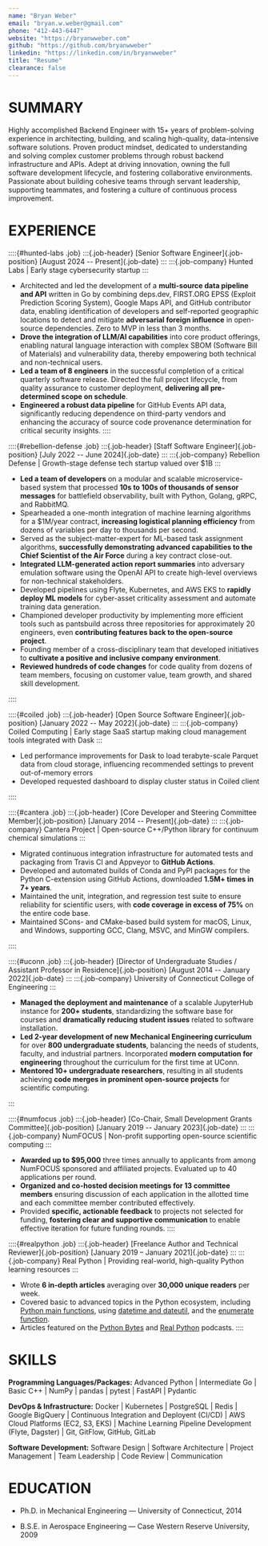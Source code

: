 ```yaml
---
name: "Bryan Weber"
email: "bryan.w.weber@gmail.com"
phone: "412-443-6447"
website: "https://bryanwweber.com"
github: "https://github.com/bryanwweber"
linkedin: "https://linkedin.com/in/bryanwweber"
title: "Resume"
clearance: false
---
```


# SUMMARY

Highly accomplished Backend Engineer with 15+ years of problem-solving experience in architecting, building, and scaling high-quality, data-intensive software solutions. Proven product mindset, dedicated to understanding and solving complex customer problems through robust backend infrastructure and APIs. Adept at driving innovation, owning the full software development lifecycle, and fostering collaborative environments. Passionate about building cohesive teams through servant leadership, supporting teammates, and fostering a culture of continuous process improvement.
<!-- Engineer with 15+ years of problem solving experience, seeking an opportunity to impact mission outcomes by strategically applying emerging technologies to build complex, data-driven solutions. Proven ability to collaborate effectively, own the software development lifecycle, and drive innovation to deliver results for stakeholders. Passionate about building cohesive teams through servant leadership, supporting teammates, and fostering a culture of continuous process improvement. -->

# EXPERIENCE

::::{#hunted-labs .job}
:::{.job-header}
[Senior Software Engineer]{.job-position} [August 2024 -- Present]{.job-date}
:::
:::{.job-company}
Hunted Labs | Early stage cybersecurity startup
:::
- Architected and led the development of a **multi-source data pipeline and API** written in Go by combining deps.dev, FIRST.ORG EPSS (Exploit Prediction Scoring System), Google Maps API, and GitHub contributor data, enabling identification of developers and self-reported geographic locations to detect and mitigate **adversarial foreign influence** in open-source dependencies. Zero to MVP in less than 3 months.
- **Drove the integration of LLM/AI capabilities** into core product offerings, enabling  natural language interaction with complex SBOM (Software Bill of Materials) and vulnerability data, thereby empowering both technical and non-technical users.
- **Led a team of 8 engineers** in the successful completion of a critical quarterly software release. Directed the full project lifecycle, from quality assurance to customer deployment, **delivering all pre-determined scope on schedule**.
- **Engineered a robust data pipeline** for GitHub Events API data, significantly reducing dependence on third-party vendors and enhancing the accuracy of source code provenance determination for critical security insights.
::::

::::{#rebellion-defense .job}
:::{.job-header}
[Staff Software Engineer]{.job-position} [July 2022 -- June 2024]{.job-date}
:::
:::{.job-company}
Rebellion Defense | Growth-stage defense tech startup valued over $1B
:::
- **Led a team of developers** on a modular and scalable microservice-based system that processed **10s to 100s of thousands of sensor messages** for battlefield observability, built with Python, Golang, gRPC, and RabbitMQ.
- Spearheaded a one-month integration of machine learning algorithms for a $1M/year contract, **increasing logistical planning efficiency** from dozens of variables per day to thousands per second.
- Served as the subject-matter-expert for ML-based task assignment algorithms, **successfully demonstrating advanced capabilities to the Chief Scientist of the Air Force** during a key contract close-out.
- **Integrated LLM-generated action report summaries** into adversary emulation software using the OpenAI API to create high-level overviews for non-technical stakeholders.
- Developed pipelines using Flyte, Kubernetes, and AWS EKS to **rapidly deploy ML models** for cyber-asset criticality assessment and automate training data generation.
- Championed developer productivity by implementing more efficient tools such as pantsbuild across three repositories for approximately 20 engineers, even **contributing features back to the open-source project**.
- Founding member of a cross-disciplinary team that developed initiatives to **cultivate a positive and inclusive company environment**.
- **Reviewed hundreds of code changes** for code quality from dozens of team members, focusing on customer value, team growth, and shared skill development.
<!-- - Collaborated with product, sales, and other stakeholders to submit proposals worth >$1M to Federal requests for proposals (RFPs). -->
::::

::::{#coiled .job}
:::{.job-header}
[Open Source Software Engineer]{.job-position} [January 2022 -- May 2022]{.job-date}
:::
:::{.job-company}
Coiled Computing | Early stage SaaS startup making cloud management tools integrated with Dask
:::
<!--
- Worked with GB-TB scale Parquet files to find and fix performance bottlenecks with cloud (S3) storage
- Merged 15 PRs in 4 months
- Refactored DataFrame creation APIs to use high-level graphs, enabling performance optimizations
- Developed Coiled Cloud widget for v2
- Participated in community team issue triage, question answering
-->
- Led performance improvements for Dask to load terabyte-scale Parquet data from cloud storage, influencing recommended settings to prevent out-of-memory errors
- Developed requested dashboard to display cluster status in Coiled client
<!-- - Optimized task graph generation in Dask by improving three Dask DataFrame APIs -->
<!-- - Added hooks for `dask.distributed.Client` to run user-supplied preload plugins -->
::::

::::{#cantera .job}
:::{.job-header}
[Core Developer and Steering Committee Member]{.job-position} [January 2014 -- Present]{.job-date}
:::
:::{.job-company}
Cantera Project | Open-source C++/Python library for continuum chemical simulations
:::
<!-- - Cantera is the largest open-source code for thermodynamics, chemical kinetics, and mass transport calculations -->
- Migrated continuous integration infrastructure for automated tests and packaging from Travis CI and Appveyor to **GitHub Actions**.
- Developed and automated builds of Conda and PyPI packages for the Python C-extension using GitHub Actions, downloaded **1.5M+ times in 7+ years**.
- Maintained the unit, integration, and regression test suite to ensure reliability for scientific users, with **code coverage in excess of 75%** on the entire code base.
- Maintained SCons- and CMake-based build system for macOS, Linux, and Windows, supporting GCC, Clang, MSVC, and MinGW compilers.
<!-- - Developed and automated build and deployment of the Cantera website to Linode hosting using GitHub Actions, saving hundreds of hours of developer time. -->
<!-- - Received \$2.5M grant from NSF to expand Cantera to novel scientific domains and develop sustainable communities. -->
<!-- - Managed the 2020 community survey, receiving over 60 responses and leading to dropping support for Win32 -->
<!-- - Moderated Cantera User's Group, responding to 1,200+ posts over 10+ years. Focused on cultivating an inspiring and inclusive professional environment by demonstrating empathy, coaching and mentorship, and open communication. -->
<!-- - Organized and led three training workshops at international conferences with up to 100 paying attendees per workshop. Generated over \$10,000 of revenue for the project. -->
<!-- - Mentored 2 GSoC students under the NumFOCUS umbrella, leading to two feature enhancements -->
::::

::::{#uconn .job}
:::{.job-header}
[Director of Undergraduate Studies / Assistant Professor in Residence]{.job-position} [August 2014 -- January 2022]{.job-date}
:::
:::{.job-company}
University of Connecticut College of Engineering
:::
- **Managed the deployment and maintenance** of a scalable JupyterHub instance for **200+ students**, standardizing the software base for courses and **dramatically reducing student issues** related to software installation.
- **Led 2-year development of new Mechanical Engineering curriculum** for over **800 undergraduate students**, balancing the needs of students, faculty, and industrial partners. Incorporated **modern computation for engineering** throughout the curriculum for the first time at UConn.
- **Mentored 10+ undergraduate researchers**, resulting in all students achieving **code merges in prominent open-source projects** for scientific computing.

<!--
- Produced 150 lecture videos, viewed over 218,000 times over three years, with 1,400+ YouTube channel subscribers.
- Manged 4--10 teaching assistants per year, mentoring them in communication and teaching skills.
- Supported department administrative functions, including hiring staff and student communications
- Research effectiveness of using Jupyter Notebooks in engineering course work for assignments and projects, published in two conference proceedings
- Taught 200+ undergraduate students each semester, achieving median 5/5 rating on student evaluations
-->
:::

<!--
::::{#orbitalmechanics .job}
:::{.job-header}
[Author]{.job-position} [2021 -- Present]{.job-date}
:::
:::{.job-company}
[orbital-mechanics.space](https://orbital-mechanics.space)
:::
- Teaching resource developed for a course at the University of Connecticut.
- Currently among the top 10 results Google search results for the queries `orbital mechanics`, `hohmann transfer`, and related terms.
::::
-->

::::{#numfocus .job}
:::{.job-header}
[Co-Chair, Small Development Grants Committee]{.job-position} [January 2019 -- January 2023]{.job-date}
:::
:::{.job-company}
NumFOCUS | Non-profit supporting open-source scientific computing
:::
- **Awarded up to $95,000** three times annually to applicants from among NumFOCUS sponsored and affiliated projects. Evaluated up to 40 applications per round.
- **Organized and co-hosted decision meetings for 13 committee members** ensuring discussion of each application in the allotted time and each committee member contributed effectively.
- Provided **specific, actionable feedback** to projects not selected for funding, **fostering clear and supportive communication** to enable effective iteration for future funding rounds.
::::

::::{#realpython .job}
:::{.job-header}
[Freelance Author and Technical Reviewer]{.job-position} [January 2019 – January 2021]{.job-date}
:::
:::{.job-company}
Real Python | Providing real-world, high-quality Python learning resources
:::
- Wrote **6 in-depth articles** averaging over **30,000 unique readers** per week.
- Covered basic to advanced topics in the Python ecosystem, including [Python main functions](https://realpython.com/python-main-function/), using [datetime and dateutil](https://realpython.com/python-datetime/), and the [enumerate function](https://realpython.com/python-enumerate/).
- Articles featured on the [Python Bytes](https://pythonbytes.fm/episodes/show/151/certified-it-works-on-my-machine) and [Real Python](https://realpython.com/podcasts/rpp/21/#t=769) podcasts.
::::

# SKILLS

**Programming Languages/Packages:** Advanced Python | Intermediate Go | Basic C++ | NumPy | pandas | pytest | FastAPI | Pydantic

**DevOps & Infrastructure:** Docker | Kubernetes | PostgreSQL | Redis | Google BigQuery | Continuous Integration and Deployent (CI/CD) | AWS Cloud Platforms (EC2, S3, EKS) | Machine Learning Pipeline Development (Flyte, Dagster) | Git, GitFlow, GitHub, GitLab

**Software Development:** Software Design | Software Architecture | Project Management | Team Leadership | Code Review | Communication

# EDUCATION

- Ph.D. in Mechanical Engineering — University of Connecticut, 2014
<!-- - M.S. in Mechanical Engineering — University of Connecticut, 2010 -->
- B.S.E. in Aerospace Engineering — Case Western Reserve University, 2009
